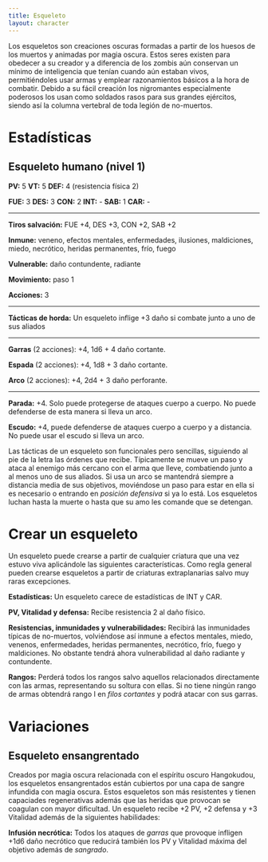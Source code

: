 ```yaml
---
title: Esqueleto
layout: character
---
```


Los esqueletos son creaciones oscuras formadas a partir de los huesos de los muertos y animadas por magia oscura. Estos seres existen para obedecer a su creador y a diferencia de los zombis aún conservan un mínimo de inteligencia que tenían cuando aún estaban vivos, permitiéndoles usar armas y emplear razonamientos básicos a la hora de combatir. Debido a su fácil creación los nigromantes especialmente poderosos los usan como soldados rasos para sus grandes ejércitos, siendo así la columna vertebral de toda legión de no-muertos.

# Estadísticas

## Esqueleto humano (nivel 1)

**PV:** 5		**VT:** 5		**DEF:** 4 (resistencia física 2)

**FUE:** 3 	**DES:** 3	**CON:** 2	**INT:** -	**SAB:** 1	**CAR:** -

------

**Tiros salvación:** FUE +4, DES +3, CON +2, SAB +2

**Inmune:** veneno, efectos mentales, enfermedades, ilusiones, maldiciones, miedo, necrótico, heridas permanentes, frío, fuego

**Vulnerable:** daño contundente, radiante

**Movimiento:** paso 1

**Acciones:** 3

------

**Tácticas de horda:** Un esqueleto inflige +3 daño si combate junto a uno de sus aliados

****

**Garras** (2 acciones): +4, 1d6 + 4 daño cortante.

**Espada** (2 acciones): +4, 1d8 + 3 daño cortante.

**Arco** (2 acciones): +4, 2d4 + 3 daño perforante.

****

**Parada:** +4. Solo puede protegerse de ataques cuerpo a cuerpo. No puede defenderse de esta manera si lleva un arco.

**Escudo:** +4, puede defenderse de ataques cuerpo a cuerpo y a distancia. No puede usar el escudo si lleva un arco.

Las tácticas de un esqueleto son funcionales pero sencillas, siguiendo al pie de la letra las órdenes que recibe. Típicamente se mueve un paso y ataca al enemigo más cercano con el arma que lleve, combatiendo junto a al menos uno de sus aliados. Si usa un arco se mantendrá siempre a distancia media de sus objetivos, moviéndose un paso para estar en ella si es necesario o entrando en *posición defensiva* si ya lo está. Los esqueletos luchan hasta la muerte o hasta que su amo les comande que se detengan.

# Crear un esqueleto

Un esqueleto puede crearse a partir de cualquier criatura que una vez estuvo viva aplicándole las siguientes características. Como regla general pueden crearse esqueletos a partir de criaturas extraplanarias salvo muy raras excepciones.

**Estadísticas:** Un esqueleto carece de estadísticas de INT y CAR.

**PV, Vitalidad y defensa:** Recibe resistencia 2 al daño físico.

**Resistencias, inmunidades y vulnerabilidades:** Recibirá las inmunidades típicas de no-muertos, volviéndose así inmune a efectos mentales, miedo, venenos, enfermedades, heridas permanentes, necrótico, frío, fuego y maldiciones. No obstante tendrá ahora vulnerabilidad al daño radiante y contundente.

**Rangos:** Perderá todos los rangos salvo aquellos relacionados directamente con las armas, representando su soltura con ellas. Si no tiene ningún rango de armas obtendrá rango I en *filos cortantes* y podrá atacar con sus garras.

# Variaciones

## Esqueleto ensangrentado 

Creados por magia oscura relacionada con el espíritu oscuro Hangokudou, los esqueletos ensangrentados están cubiertos por una capa de sangre infundida con magia oscura. Estos esqueletos son más resistentes y tienen capaciades regenerativas además que las heridas que provocan se coagulan con mayor dificultad. Un esqueleto recibe +2 PV, +2 defensa y +3 Vitalidad además de la siguientes habilidades:

**Infusión necrótica:** Todos los ataques de *garras* que provoque infligen +1d6 daño necrótico que reducirá también los PV y Vitalidad máxima del objetivo además de *sangrado*.





